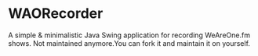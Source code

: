 # WAORecorder

A simple & minimalistic Java Swing application for recording WeAreOne.fm shows.
Not maintained anymore.You can fork it and maintain it on yourself.
